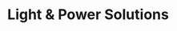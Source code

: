 ---
title: "Light & Power Solutions"
url: /folkestone/light-und-power-solutions/
shop: Allgemein
---